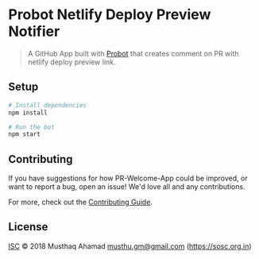 # Probot Netlify Deploy Preview Notifier
> A GitHub App built with [Probot](https://github.com/probot/probot) that creates comment on PR with netlify deploy preview link.

## Setup


```sh
# Install dependencies
npm install

# Run the bot
npm start
```

## Contributing

If you have suggestions for how PR-Welcome-App could be improved, or want to report a bug, open an issue! We'd love all and any contributions.

For more, check out the [Contributing Guide](CONTRIBUTING.md).

## License

[ISC](LICENSE) © 2018 Musthaq Ahamad <musthu.gm@gmail.com> (https://sosc.org.in)
